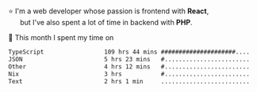 ⭐ I'm a web developer whose passion is frontend with <b>React</b>,<br/>
&nbsp; &nbsp; &nbsp; but I've also spent a lot of time in backend with <b>PHP</b>.

📅 This month I spent my time on

<!--START_SECTION:waka-->

```txt
TypeScript                 109 hrs 44 mins #####################....   84.36 %
JSON                       5 hrs 23 mins   #........................   04.14 %
Other                      4 hrs 12 mins   #........................   03.24 %
Nix                        3 hrs           #........................   02.31 %
Text                       2 hrs 1 min     .........................   01.56 %
```

<!--END_SECTION:waka-->
